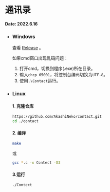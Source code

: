 # 通讯录

**Date: 2022.6.16**

- ### Windows

  查看 [Release](https://github.com/AkashiNeko/contact/releases/) 。

  如果cmd窗口出现乱码问题：

  1. 打开cmd，切换到程序(.exe)所在目录。
  2. 输入`chcp 65001`，将控制台编码切换为`UTF-8`。
  3. 使用`.\Contact`运行。

- ### Linux

  #### 1. 克隆仓库

  ```bash
  https://github.com/AkashiNeko/contact.git
  cd ./contact
  ```

  #### 2. 编译
  
  ```bash
  make
  ```
  或
  ```bash
  gcc *.c -o Contect -O3
  ```
  
  #### 3.运行
  
  ```bash
  ./Contect
  ```